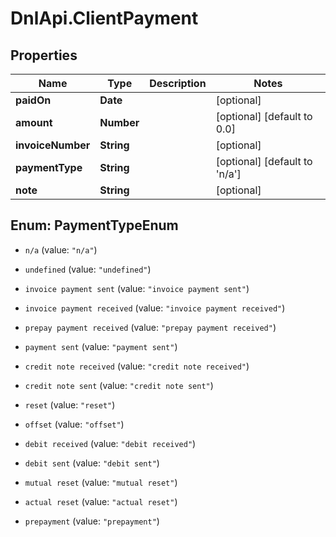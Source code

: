 # DnlApi.ClientPayment

## Properties
Name | Type | Description | Notes
------------ | ------------- | ------------- | -------------
**paidOn** | **Date** |  | [optional] 
**amount** | **Number** |  | [optional] [default to 0.0]
**invoiceNumber** | **String** |  | [optional] 
**paymentType** | **String** |  | [optional] [default to &#39;n/a&#39;]
**note** | **String** |  | [optional] 


<a name="PaymentTypeEnum"></a>
## Enum: PaymentTypeEnum


* `n/a` (value: `"n/a"`)

* `undefined` (value: `"undefined"`)

* `invoice payment sent` (value: `"invoice payment sent"`)

* `invoice payment received` (value: `"invoice payment received"`)

* `prepay payment received` (value: `"prepay payment received"`)

* `payment sent` (value: `"payment sent"`)

* `credit note received` (value: `"credit note received"`)

* `credit note sent` (value: `"credit note sent"`)

* `reset` (value: `"reset"`)

* `offset` (value: `"offset"`)

* `debit received` (value: `"debit received"`)

* `debit sent` (value: `"debit sent"`)

* `mutual reset` (value: `"mutual reset"`)

* `actual reset` (value: `"actual reset"`)

* `prepayment` (value: `"prepayment"`)




